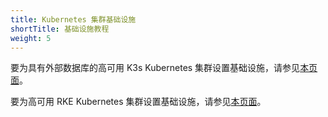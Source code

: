 ```yaml
---
title: Kubernetes 集群基础设施
shortTitle: 基础设施教程
weight: 5
---
```


要为具有外部数据库的高可用 K3s Kubernetes 集群设置基础设施，请参见[本页面]({{<baseurl>}}/rancher/v2.6/en/installation/resources/k8s-tutorials/infrastructure-tutorials/infra-for-ha-with-external-db/)。


要为高可用 RKE Kubernetes 集群设置基础设施，请参见[本页面]({{<baseurl>}}/rancher/v2.6/en/installation/resources/k8s-tutorials/infrastructure-tutorials/infra-for-ha/)。
